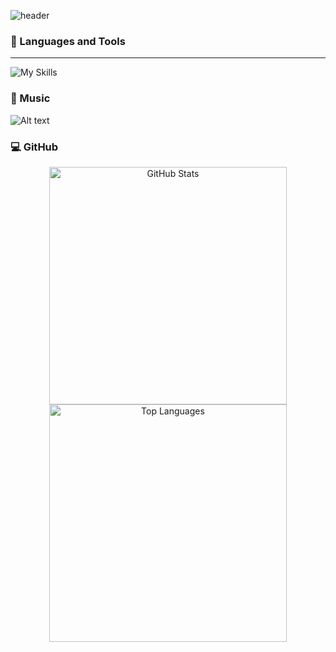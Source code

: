 ![header](https://capsule-render.vercel.app/api?type=waving&color=gradient&height=100&section=header&text=🍀🍄Hey%20Everyone!🍄🍀&fontSize=50)



### 🚀 Languages and Tools
---
![My Skills](https://skillicons.dev/icons?i=js,html,css,java,kotlin,androidstudio,anaconda,blender,cpp,cs,octave,php,py,rust,vscode,visualstudio)

### 🎵 Music 
![Alt text](https://spotify-recently-played-readme.vercel.app/api?user=malaklovesunicorns&unique={true|1|on|yes})

### 💻 GitHub 
<p align="center">
  <img
    src="https://github-readme-stats.vercel.app/api?username=euphoric7807&show_icons=true&theme=radical"
    alt="GitHub Stats"
    width="380"
  />
  <img
    src="https://github-readme-stats.vercel.app/api/top-langs/?username=euphoric7807&layout=compact&theme=radical"
    alt="Top Languages"
    width="380"
  />
</p>


